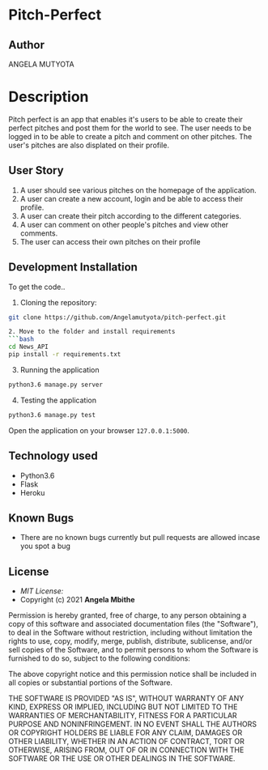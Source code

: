 # Pitch-Perfect

## Author

ANGELA MUTYOTA

# Description
Pitch perfect is an app that enables it's users to be able to create their perfect pitches and post them for the world to see. The user needs to be logged in to be able to create a pitch and comment on other pitches. The user's pitches are also displated on their profile.  


## User Story

1. A user should see various pitches on the homepage of the application.
2. A user can create a new account, login and be able to access their profile.
3. A user can create their pitch according to the different categories.
4. A user can comment on other people's pitches and view other comments.
5. The user can access their own pitches on their profile


## Development Installation
To get the code..

1. Cloning the repository:
  ```bash
  git clone https://github.com/Angelamutyota/pitch-perfect.git

2. Move to the folder and install requirements
  ```bash
  cd News_API
  pip install -r requirements.txt
  ```

3. Running the application
  ```bash
  python3.6 manage.py server
  ```
4. Testing the application
  ```bash
  python3.6 manage.py test
  ```
Open the application on your browser `127.0.0.1:5000`.


## Technology used

* Python3.6
* Flask
* Heroku


## Known Bugs
* There are no known bugs currently but pull requests are allowed incase you spot a bug


## License
* *MIT License:*
* Copyright (c) 2021 **Angela Mbithe**

Permission is hereby granted, free of charge, to any person obtaining a copy of this software and associated documentation files (the "Software"), to deal in the Software without restriction, including without limitation the rights to use, copy, modify, merge, publish, distribute, sublicense, and/or sell copies of the Software, and to permit persons to whom the Software is furnished to do so, subject to the following conditions:

The above copyright notice and this permission notice shall be included in all copies or substantial portions of the Software.

THE SOFTWARE IS PROVIDED "AS IS", WITHOUT WARRANTY OF ANY KIND, EXPRESS OR IMPLIED, INCLUDING BUT NOT LIMITED TO THE WARRANTIES OF MERCHANTABILITY, FITNESS FOR A PARTICULAR PURPOSE AND NONINFRINGEMENT. IN NO EVENT SHALL THE AUTHORS OR COPYRIGHT HOLDERS BE LIABLE FOR ANY CLAIM, DAMAGES OR OTHER LIABILITY, WHETHER IN AN ACTION OF CONTRACT, TORT OR OTHERWISE, ARISING FROM, OUT OF OR IN CONNECTION WITH THE SOFTWARE OR THE USE OR OTHER DEALINGS IN THE SOFTWARE.